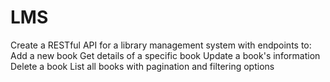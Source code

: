 # LMS
Create a RESTful API for a library management system with endpoints to: Add a new book Get details of a specific book Update a book's information Delete a book List all books with pagination and filtering options
